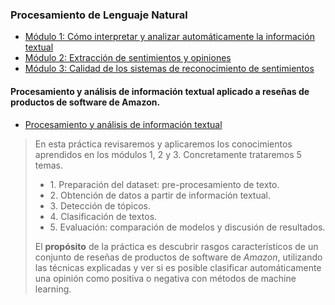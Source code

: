 
### Procesamiento de Lenguaje Natural

* [Módulo 1: Cómo interpretar y analizar automáticamente la información textual](Modulo_2/notebook-es/Notebook_PLA1.ipynb)
* [Módulo 2: Extracción de sentimientos y opiniones](Modulo_3/Notebook-PLA2/Notebook-PLA2.ipynb)
* [Módulo 3: Calidad de los sistemas de reconocimiento de sentimientos](Modulo_4/Notebook-PLA3/Notebook-PLA3.ipynb)


#### Procesamiento y análisis de información textual aplicado a reseñas de productos de software de Amazon.

* [Procesamiento y análisis de información textual]()

>  
>En esta práctica revisaremos y aplicaremos los conocimientos aprendidos en los módulos 1, 2 y 3. Concretamente trataremos 5 temas.
>
><ul>
><li>1. Preparación del dataset: pre-procesamiento de texto.
><li>2. Obtención de datos a partir de información textual.
><li>3. Detección de tópicos.
><li>4. Clasificación de textos.
><li>5. Evaluación: comparación de modelos y discusión de resultados.
></ul>
>   
>El <b>propósito</b> de la práctica es descubrir rasgos característicos de un conjunto de reseñas de productos de software de <i>Amazon</i>, utilizando las técnicas explicadas y ver si es posible clasificar automáticamente una opinión como positiva o negativa con métodos de machine learning.